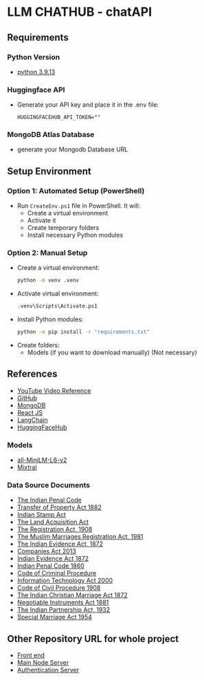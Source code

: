# LLM CHATHUB - chatAPI

## Requirements
### Python Version
- [python 3.9.13](https://www.python.org/downloads/release/python-3913/) 

### Huggingface API
- Generate your API key and place it in the .env file:
    ```
    HUGGINGFACEHUB_API_TOKEN=""
    ```
### MongoDB Atlas Database
- generate your Mongodb Database URL

## Setup Environment

### Option 1: Automated Setup (PowerShell)
- Run `CreateEnv.ps1` file in PowerShell. It will:
    - Create a virtual environment
    - Activate it
    - Create temporary folders
    - Install necessary Python modules

### Option 2: Manual Setup
- Create a virtual environment:
    ```bash
    python -m venv .venv
    ```
- Activate virtual environment:
    ```bash
    .venv\Scripts\Activate.ps1
    ```
- Install Python modules:
    ```bash
    python -m pip install -r "requirements.txt"
    ```
- Create folders:
    - Models (if you want to download manually) (Not necessary)

## References
- [YouTube Video Reference](https://www.youtube.com/watch?v=dXxQ0LR-3Hg&t=123s)
- [GitHub](https://github.com/curiousily/Get-Things-Done-with-Prompt-Engineering-and-LangChain)
- [MongoDB](https://www.mongodb.com/docs/)  
- [React JS](https://reactjs.org/docs/getting-started.html) 
- [LangChain](https://python.langchain.com/docs/get_started/introduction) 
- [HuggingFaceHub](https://huggingface.co   ) 


### Models
- [all-MiniLM-L6-v2](https://huggingface.co/sentence-transformers/all-MiniLM-L6-v2)
- [Mixtral](https://huggingface.co/mistralai/Mixtral-8x7B-Instruct-v0.1)


### Data Source Documents
- [The Indian Penal Code](https://www.iitk.ac.in/wc/data/IPC_186045.pdf)
- [Transfer of Property Act 1882](https://www.indiacode.nic.in/bitstream/123456789/2338/1/A1882-04.pdf)
- [Indian Stamp Act](https://registration.uk.gov.in/files/Stamp_Act_Eng.pdf)
- [The Land Acquisition Act](https://dolr.gov.in/sites/default/files/THE%20LAND%20ACQUISITION%20ACT.pdf)
- [The Registration Act, 1908](https://www.indiacode.nic.in/bitstream/123456789/13236/1/the_registration_act%2C_1908.pdf)
- [The Muslim Marriages Registration Act, 1981](https://www.indiacode.nic.in/bitstream/123456789/5615/1/muslim_marriages_registration_act%2C_1981.pdf)
- [The Indian Evidence Act, 1872](https://www.indiacode.nic.in/bitstream/123456789/2187/2/A187209.pdf)
- [Companies Act 2013](https://www.icsi.edu/media/webmodules/companiesact2013/COMPANIES%20ACT%202013%20READY%20REFERENCER%2013%20AUG%202014.pdf)
- [Indian Evidence Act 1872](https://www.indiacode.nic.in/bitstream/123456789/15351/1/iea_1872.pdf)
- [Indian Penal Code 1860](https://www.iitk.ac.in/wc/data/IPC_186045.pdf)
- [Code of Criminal Procedure](https://highcourtchd.gov.in/hclscc/subpages/pdf_files/4.pdf)
- [Information Technology Act 2000](https://cdnbbsr.s3waas.gov.in/s380537a945c7aaa788ccfcdf1b99b5d8f/uploads/2023/05/2023050195.pdf)
- [Code of Civil Procedure 1908](https://sclsc.gov.in/theme/front/pdf/ACTS%20FINAL/THE%20CODE%20OF%20CIVIL%20PROCEDURE,%201908.pdf)
- [The Indian Christian Marriage Act 1872](https://ncwapps.nic.in/acts/TheIndianChristianMarriageAct1872-15of1872.pdf)
- [Negotiable Instruments Act 1881](https://www.indiacode.nic.in/bitstream/123456789/2347/1/190907.pdf)
- [The Indian Partnership Act, 1932](https://www.indiacode.nic.in/bitstream/123456789/2280/1/A1869-04.pdf)
- [Special Marriage Act 1954](https://www.indiacode.nic.in/bitstream/123456789/15480/1/special_marriage_act.pdf)


## Other Repository URL for whole project
- [Front end](https://github.com/dhruv4023/ChatBotAppClient)
- [Main Node Server](https://github.com/dhruv4023/ChatBotServerNode)
- [Authentication Server](https://github.com/dhruv4023/AuthMicroService)
